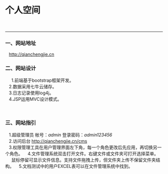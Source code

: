 # 个人空间
 
***
 
### 一、网站地址
    
    http://qianchengjie.cn 



### 二、网站设计
 
    1.前端基于bootstrap框架开发。  
    2.数据采用七牛云储存。  
    3.日志记录使用log4j。  
    4.JSP运用MVC设计模式。
    
    
    
### 三、网站指引
    
    1.超级管理员 帐号：_admin_  登录密码：_admin123456_  
    2.访问后台 http://qianchengjie.cn/cms  
    3.权限管理工具在用户管理界面左下角，每一个角色更改后先应用，再切换另一个角色。
    4.文件管理系统双击打开文件。右键文件或文件夹可打开选择菜单。  
      鼠标停留可显示文件信息。支持文件拖拽上传，但文件夹上传不保留文件夹结构。
    5.文档测试中的用户EXCEL表可以在文件管理系统中找到。
